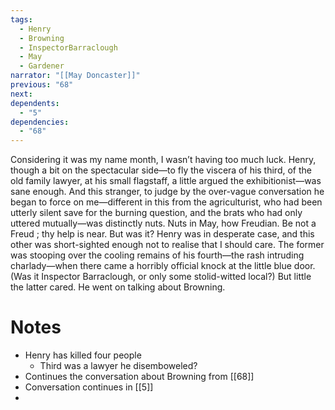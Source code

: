 ```yaml
---
tags:
  - Henry
  - Browning
  - InspectorBarraclough
  - May
  - Gardener
narrator: "[[May Doncaster]]"
previous: "68"
next: 
dependents:
  - "5"
dependencies:
  - "68"
---
```

Considering it was my name month, I wasn’t having too much luck. Henry, though a bit on the spectacular side—to fly the viscera of his third, of the old family lawyer, at his small flagstaff, a little argued the exhibitionist—was sane enough. And this stranger, to judge by the over-vague conversation he began to force on me—different in this from the agriculturist, who had been utterly silent save for the burning question, and the brats who had only uttered mutually—was distinctly nuts. Nuts in May, how Freudian. Be not a Freud ; thy help is near. But was it? Henry was in desperate case, and this other was short-sighted enough not to realise that I should care. The former was stooping over the cooling remains of his fourth—the rash intruding charlady—when there came a horribly official knock at the little blue door. (Was it Inspector Barraclough, or only some stolid-witted local?) But little the latter cared. He went on talking about Browning.

# Notes
- Henry has killed four people
	- Third was a lawyer he disemboweled?
- Continues the conversation about Browning from [[68]]
- Conversation continues in [[5]]
- 